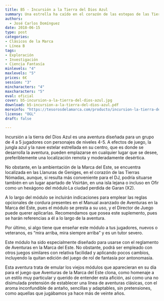 ```yaml
---
title: B5 - Incursión a la Tierra del Dios Azul
summary: Una estrella ha caído en el corazón de las estepas de las Tierras Nómadas y de ella ha empezado a extenderse una extraña jungla de hojas azules. Los animales mutan en sus cercanías, el cielo nocturno se llena de portentos y la gente tiene sueños y profecías nefandas.
authors:
  - José Carlos Domínguez
date: 2018-06-15
type: post
categories:
- Clásicos de la Marca
- Línea B
tags:
- Exploración
- Investigación
- Ciencia Fantasía
minlevels: "4"
maxlevels: "5"
prices: 6€
session: "3"
mincharacters: "4"
maxcharacters: "5"
eval: oficial
cover: b5-incursion-a-la-tierra-del-dios-azul.jpg
download: b5-incursion-a-la-tierra-del-dios-azul.pdf
moreinfo: "https://tesorosdelamarca.com/producto/incursion-la-tierra-del-dios-azul/"
license: "OGL"
draft: false

---
```



Incursión a la tierra del Dios Azul es una aventura diseñada para un grupo de 4 a 5 jugadores con personajes de niveles 4-5. A efectos de juego, la jungla azul y la nave estelar estrellada en su centro, que es donde se desarrolla la aventura, pueden emplazarse en cualquier lugar que se desee, preferiblemente una localización remota y moderadamente desértica.

No obstante, en la ambientación de la Marca del Este, se encuentra localizada en las Llanuras de Geniges, en el corazón de las Tierras Nómadas, aunque, si resulta más conveniente para el DJ, podría situarse también en un lugar apartado de Visirtán, en una isla lejana o incluso en Ofir como un hexágono del módulo La ciudad perdida de Garan (X2).

A lo largo del módulo se incluirán indicaciones para emplear las reglas opcionales de cordura presentes en el Manual avanzado de Aventuras en la Marca del Este, pues el módulo se presta a su uso, y el Director de Juego puede querer aplicarlas. Recomendamos que posea este suplemento, pues se harán referencias a él a lo largo de la aventura.

Por último, si algo tiene que enseñar este módulo a tus jugadores, nuevos o veteranos, es “mira arriba, mira siempre arriba” y es un tutor severo.

Este módulo ha sido especialmente diseñado para usarse con el reglamento de Aventuras en la Marca del Este. No obstante, podrá ser empleado con otros juegos similares con relativa facilidad y aplicando pocos cambios, incluyendo la quitan edición del juego de rol de fantasía por antonomasia.

Esta aventura trata de emular los viejos módulos que aparecieran en su día para el juego que Aventuras de la Marca del Este clona, como homenaje a un estilo muy particular y querido de entender esta afición, así como una no disimulada pretensión de establecer una línea de aventuras clásicas, con el aroma inconfundible de antaño, sencillas y adaptables, sin pretensiones, como aquellas que jugábamos ya hace más de veinte años.
